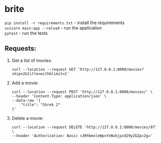 # brite
`pip install -r requirements.txt` - install the requirements <br>
`uvicorn main:app --reload` - run the application <br>
`pytest` - run the tests

## Requests:
1. Get a list of movies:
    ```
    curl --location --request GET 'http://127.0.0.1:8000/movies?skip=2&title=with&limit=1'
    ```
2. Add a movie:
    ```
   curl --location --request POST 'http://127.0.0.1:8000/movies/' \
    --header 'Content-Type: application/json' \
    --data-raw '{
        "title": "Shrek 2"
    }'
   ```
3. Delete a movie:
    ```
   curl --location --request DELETE 'http://127.0.0.1:8000/movies/97' \
    --header 'Authorization: Basic c3RhbmxleWpvYnNvbjpzd29yZGZpc2g='
   ```
